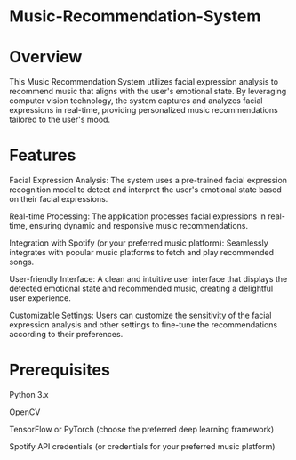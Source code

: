 # Music-Recommendation-System

# Overview
This Music Recommendation System utilizes facial expression analysis to recommend music that aligns with the user's emotional state. By leveraging computer vision technology, the system captures and analyzes facial expressions in real-time, providing personalized music recommendations tailored to the user's mood.

# Features
Facial Expression Analysis: The system uses a pre-trained facial expression recognition model to detect and interpret the user's emotional state based on their facial expressions.

Real-time Processing: The application processes facial expressions in real-time, ensuring dynamic and responsive music recommendations.

Integration with Spotify (or your preferred music platform): Seamlessly integrates with popular music platforms to fetch and play recommended songs.

User-friendly Interface: A clean and intuitive user interface that displays the detected emotional state and recommended music, creating a delightful user experience.

Customizable Settings: Users can customize the sensitivity of the facial expression analysis and other settings to fine-tune the recommendations according to their preferences.

# Prerequisites
Python 3.x

OpenCV

TensorFlow or PyTorch (choose the preferred deep learning framework)

Spotify API credentials (or credentials for your preferred music platform)
